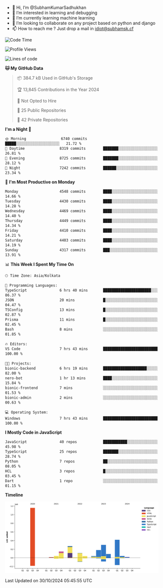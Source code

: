 - 👋 Hi, I’m @SubhamKumarSadhukhan
- 👀 I’m interested in learning and debugging
- 🌱 I’m currently learning machine learning
- 💞️ I’m looking to collaborate on any project based on python and django
- 📫 How to reach me ?
      Just drop a mail in idiot@subhamsk.cf

<!---
SubhamKumarSadhukhan/SubhamKumarSadhukhan is a ✨ special ✨ repository because its `README.md` (this file) appears on your GitHub profile.
You can click the Preview link to take a look at your changes.
--->


<!--START_SECTION:waka-->
![Code Time](http://img.shields.io/badge/Code%20Time-2%2C576%20hrs%2018%20mins-blue)

![Profile Views](http://img.shields.io/badge/Profile%20Views-4-blue)

![Lines of code](https://img.shields.io/badge/From%20Hello%20World%20I%27ve%20Written-2.8%20million%20lines%20of%20code-blue)

**🐱 My GitHub Data** 

> 📦 384.7 kB Used in GitHub's Storage 
 > 
> 🏆 13,845 Contributions in the Year 2024
 > 
> 🚫 Not Opted to Hire
 > 
> 📜 25 Public Repositories 
 > 
> 🔑 42 Private Repositories 
 > 
**I'm a Night 🦉** 

```text
🌞 Morning                6740 commits        █████░░░░░░░░░░░░░░░░░░░░   21.72 % 
🌆 Daytime                8319 commits        ███████░░░░░░░░░░░░░░░░░░   26.81 % 
🌃 Evening                8725 commits        ███████░░░░░░░░░░░░░░░░░░   28.12 % 
🌙 Night                  7242 commits        ██████░░░░░░░░░░░░░░░░░░░   23.34 % 
```
📅 **I'm Most Productive on Monday** 

```text
Monday                   4548 commits        ████░░░░░░░░░░░░░░░░░░░░░   14.66 % 
Tuesday                  4430 commits        ████░░░░░░░░░░░░░░░░░░░░░   14.28 % 
Wednesday                4469 commits        ████░░░░░░░░░░░░░░░░░░░░░   14.40 % 
Thursday                 4449 commits        ████░░░░░░░░░░░░░░░░░░░░░   14.34 % 
Friday                   4410 commits        ████░░░░░░░░░░░░░░░░░░░░░   14.21 % 
Saturday                 4403 commits        ████░░░░░░░░░░░░░░░░░░░░░   14.19 % 
Sunday                   4317 commits        ███░░░░░░░░░░░░░░░░░░░░░░   13.91 % 
```


📊 **This Week I Spent My Time On** 

```text
🕑︎ Time Zone: Asia/Kolkata

💬 Programming Languages: 
TypeScript               6 hrs 40 mins       ██████████████████████░░░   86.37 % 
JSON                     20 mins             █░░░░░░░░░░░░░░░░░░░░░░░░   04.47 % 
TSConfig                 13 mins             █░░░░░░░░░░░░░░░░░░░░░░░░   02.87 % 
Prisma                   11 mins             █░░░░░░░░░░░░░░░░░░░░░░░░   02.45 % 
Bash                     8 mins              ░░░░░░░░░░░░░░░░░░░░░░░░░   01.85 % 

🔥 Editors: 
VS Code                  7 hrs 43 mins       █████████████████████████   100.00 % 

🐱‍💻 Projects: 
bionic-backend           6 hrs 19 mins       ████████████████████░░░░░   82.00 % 
nero-bot                 1 hr 13 mins        ████░░░░░░░░░░░░░░░░░░░░░   15.84 % 
bionic-frontend          7 mins              ░░░░░░░░░░░░░░░░░░░░░░░░░   01.53 % 
bionic-admin             2 mins              ░░░░░░░░░░░░░░░░░░░░░░░░░   00.63 % 

💻 Operating System: 
Windows                  7 hrs 43 mins       █████████████████████████   100.00 % 
```

**I Mostly Code in JavaScript** 

```text
JavaScript               40 repos            ███████████░░░░░░░░░░░░░░   45.98 % 
TypeScript               25 repos            ███████░░░░░░░░░░░░░░░░░░   28.74 % 
Python                   7 repos             ██░░░░░░░░░░░░░░░░░░░░░░░   08.05 % 
HCL                      3 repos             █░░░░░░░░░░░░░░░░░░░░░░░░   03.45 % 
Dart                     1 repo              ░░░░░░░░░░░░░░░░░░░░░░░░░   01.15 % 
```



**Timeline**

![Lines of Code chart](https://raw.githubusercontent.com/SubhamKumarSadhukhan/SubhamKumarSadhukhan/main/assets/bar_graph.png)


 Last Updated on 30/10/2024 05:45:55 UTC
<!--END_SECTION:waka-->

